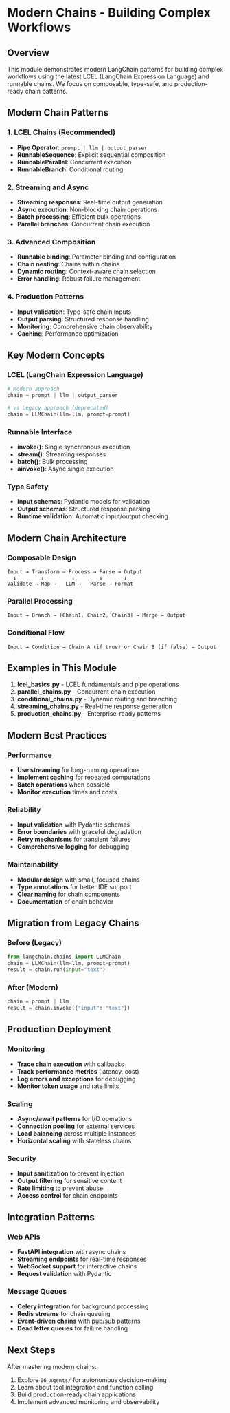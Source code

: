 # Modern Chains - Building Complex Workflows

## Overview

This module demonstrates modern LangChain patterns for building complex workflows using the latest LCEL (LangChain Expression Language) and runnable chains. We focus on composable, type-safe, and production-ready chain patterns.

## Modern Chain Patterns

### 1. **LCEL Chains (Recommended)**
- **Pipe Operator**: `prompt | llm | output_parser`
- **RunnableSequence**: Explicit sequential composition
- **RunnableParallel**: Concurrent execution
- **RunnableBranch**: Conditional routing

### 2. **Streaming and Async**
- **Streaming responses**: Real-time output generation
- **Async execution**: Non-blocking chain operations
- **Batch processing**: Efficient bulk operations
- **Parallel branches**: Concurrent chain execution

### 3. **Advanced Composition**
- **Runnable binding**: Parameter binding and configuration
- **Chain nesting**: Chains within chains
- **Dynamic routing**: Context-aware chain selection
- **Error handling**: Robust failure management

### 4. **Production Patterns**
- **Input validation**: Type-safe chain inputs
- **Output parsing**: Structured response handling
- **Monitoring**: Comprehensive chain observability
- **Caching**: Performance optimization

## Key Modern Concepts

### LCEL (LangChain Expression Language)
```python
# Modern approach
chain = prompt | llm | output_parser

# vs Legacy approach (deprecated)
chain = LLMChain(llm=llm, prompt=prompt)
```

### Runnable Interface
- **invoke()**: Single synchronous execution
- **stream()**: Streaming responses
- **batch()**: Bulk processing
- **ainvoke()**: Async single execution

### Type Safety
- **Input schemas**: Pydantic models for validation
- **Output schemas**: Structured response parsing
- **Runtime validation**: Automatic input/output checking

## Modern Chain Architecture

### Composable Design
```
Input → Transform → Process → Parse → Output
  ↓        ↓         ↓        ↓       ↓
Validate → Map →   LLM →   Parse → Format
```

### Parallel Processing
```
Input → Branch → [Chain1, Chain2, Chain3] → Merge → Output
```

### Conditional Flow
```
Input → Condition → Chain A (if true) or Chain B (if false) → Output
```

## Examples in This Module

1. **lcel_basics.py** - LCEL fundamentals and pipe operations
2. **parallel_chains.py** - Concurrent chain execution
3. **conditional_chains.py** - Dynamic routing and branching
4. **streaming_chains.py** - Real-time response generation
5. **production_chains.py** - Enterprise-ready patterns

## Modern Best Practices

### Performance
- **Use streaming** for long-running operations
- **Implement caching** for repeated computations
- **Batch operations** when possible
- **Monitor execution** times and costs

### Reliability
- **Input validation** with Pydantic schemas
- **Error boundaries** with graceful degradation
- **Retry mechanisms** for transient failures
- **Comprehensive logging** for debugging

### Maintainability
- **Modular design** with small, focused chains
- **Type annotations** for better IDE support
- **Clear naming** for chain components
- **Documentation** of chain behavior

## Migration from Legacy Chains

### Before (Legacy)
```python
from langchain.chains import LLMChain
chain = LLMChain(llm=llm, prompt=prompt)
result = chain.run(input="text")
```

### After (Modern)
```python
chain = prompt | llm
result = chain.invoke({"input": "text"})
```

## Production Deployment

### Monitoring
- **Trace chain execution** with callbacks
- **Track performance metrics** (latency, cost)
- **Log errors and exceptions** for debugging
- **Monitor token usage** and rate limits

### Scaling
- **Async/await patterns** for I/O operations
- **Connection pooling** for external services
- **Load balancing** across multiple instances
- **Horizontal scaling** with stateless chains

### Security
- **Input sanitization** to prevent injection
- **Output filtering** for sensitive content
- **Rate limiting** to prevent abuse
- **Access control** for chain endpoints

## Integration Patterns

### Web APIs
- **FastAPI integration** with async chains
- **Streaming endpoints** for real-time responses
- **WebSocket support** for interactive chains
- **Request validation** with Pydantic

### Message Queues
- **Celery integration** for background processing
- **Redis streams** for chain queuing
- **Event-driven chains** with pub/sub patterns
- **Dead letter queues** for failure handling

## Next Steps

After mastering modern chains:
1. Explore `06_Agents/` for autonomous decision-making
2. Learn about tool integration and function calling
3. Build production-ready chain applications
4. Implement advanced monitoring and observability
